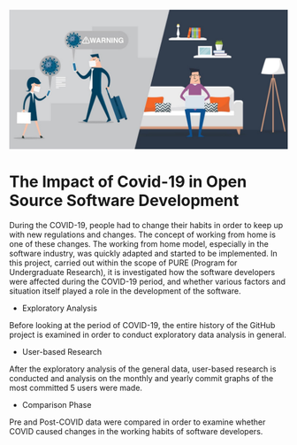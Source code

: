 ![cover](covid19-remote_work.jpeg)

# The Impact of Covid-19 in Open Source Software Development

During the COVID-19, people had to change their habits in order to keep up with new regulations and changes. The concept of working from home is one of these changes. The working from home model, especially in the software industry, was quickly adapted and started to be implemented. In this project, carried out within the scope of PURE (Program for Undergraduate Research), it is investigated how the software developers were affected during the COVID-19 period, and whether various factors and situation itself played a role in the development of the software.

- Exploratory Analysis

Before looking at the period of COVID-19, the entire history of the GitHub project is examined in order to conduct exploratory data analysis in general.

- User-based Research

After the exploratory analysis of the general data, user-based research is conducted and analysis on the monthly and yearly commit graphs of the most committed 5 users were made.

- Comparison Phase

Pre and Post-COVID data were compared in order to examine whether COVID caused changes in the working habits of software developers.

